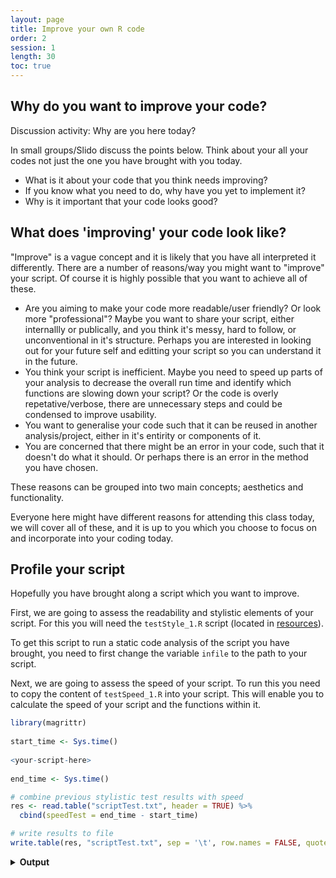 ```yaml
---
layout: page
title: Improve your own R code
order: 2
session: 1
length: 30
toc: true
---
```


## Why do you want to improve your code?

Discussion activity: Why are you here today? 

In small groups/Slido discuss the points below. Think about your all your codes not just the one you have brought with you today. 

- What is it about your code that you think needs improving?
- If you know what you need to do, why have you yet to implement it?
- Why is it important that your code looks good?

## What does 'improving' your code look like?
 
"Improve" is a vague concept and it is likely that you have all interpreted it differently. There are a number of reasons/way you might want to "improve" your script. Of course it is highly possible that you want to achieve all of these.
+ Are you aiming to make your code more readable/user friendly? Or look more "professional"? Maybe you want to share your script, either internallly or publically, and you think it's messy, hard to follow, or unconventional in it's structure. Perhaps you are interested in looking out for your future self and editting your script so you can understand it in the future.  
+ You think your script is inefficient. Maybe you need to speed up parts of your analysis to decrease the overall run time and identify which functions are 
slowing down your script? Or the code is overly repetative/verbose, there are unnecessary steps and could be condensed to improve usability.
+ You want to generalise your code such that it can be reused in another analysis/project, either in it's entirity or components of it. 
+ You are concerned that there might be an error in your code, such that it doesn't do what it should. Or perhaps there is an error in the method you have chosen.

These reasons can be grouped into two main concepts; aesthetics and functionality. 

Everyone here might have different reasons for attending this class today, we will cover all of these, and it is up to you which you choose to focus on and incorporate into your coding today. 
</details>

## Profile your script

Hopefully you have brought along a script which you want to improve. 

First, we are going to assess the readability and stylistic elements of your script. For this you will need the `testStyle_1.R` script (located in [resources](https://uniexeterrse.github.io/improve-r-code/resources.html)). 

To get this script to run a static code analysis of the script you have brought, you need to first change the variable `infile` to the path to your script. 

Next, we are going to assess the speed of your script. To run this you need to copy the content of `testSpeed_1.R` into your script. This will enable you to calculate the speed of your script and the functions within it. 


~~~r
library(magrittr)
    
start_time <- Sys.time()
              
<your-script-here>    
    
end_time <- Sys.time()

# combine previous stylistic test results with speed
res <- read.table("scriptTest.txt", header = TRUE) %>%
  cbind(speedTest = end_time - start_time)

# write results to file
write.table(res, "scriptTest.txt", sep = '\t', row.names = FALSE, quote = FALSE)
~~~

<details>
    <summary><b>Output</b></summary>
    
These test scripts have run a few different profiling tools on your script. For the moment, the only output is a text file called `scriptTest.txt` which contains metrics for how well your script conforms to a standard coding style, and how fast it runs. We will be discussing these profiling tools in greater detail and will check back to these metrics at the end to compare how these differ pre- and post-improvement.
    
</details>
